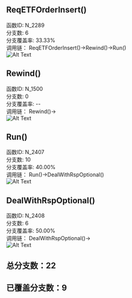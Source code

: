 <h2 id="reqetforderinsert">ReqETFOrderInsert()</h2>
<p>函数ID: N_2289<br>分支数: 6<br>分支覆盖率: 33.33%<br>调用链：
ReqETFOrderInsert()-&gt;Rewind()-&gt;Run()<br><img alt="Alt Text" src="https://cdn.jsdelivr.net/gh/Brook108/mdimg@main/img/2289.png#pic_left" /></p>
<h2 id="rewind">Rewind()</h2>
<p>函数ID: N_1500<br>分支数: 0<br>分支覆盖率: --<br>调用链：
Rewind()-&gt;<br><img alt="Alt Text" src="https://cdn.jsdelivr.net/gh/Brook108/mdimg@main/img/1500.png#pic_left" /></p>
<h2 id="run">Run()</h2>
<p>函数ID: N_2407<br>分支数: 10<br>分支覆盖率: 40.00%<br>调用链：
Run()-&gt;DealWithRspOptional()<br><img alt="Alt Text" src="https://cdn.jsdelivr.net/gh/Brook108/mdimg@main/img/2407.png#pic_left" /></p>
<h2 id="dealwithrspoptional">DealWithRspOptional()</h2>
<p>函数ID: N_2408<br>分支数: 6<br>分支覆盖率: 50.00%<br>调用链：
DealWithRspOptional()-&gt;<br><img alt="Alt Text" src="https://cdn.jsdelivr.net/gh/Brook108/mdimg@main/img/2408.png#pic_left" /></p>
<h2 id="22">总分支数：22</h2>
<h2 id="9">已覆盖分支数：9</h2>